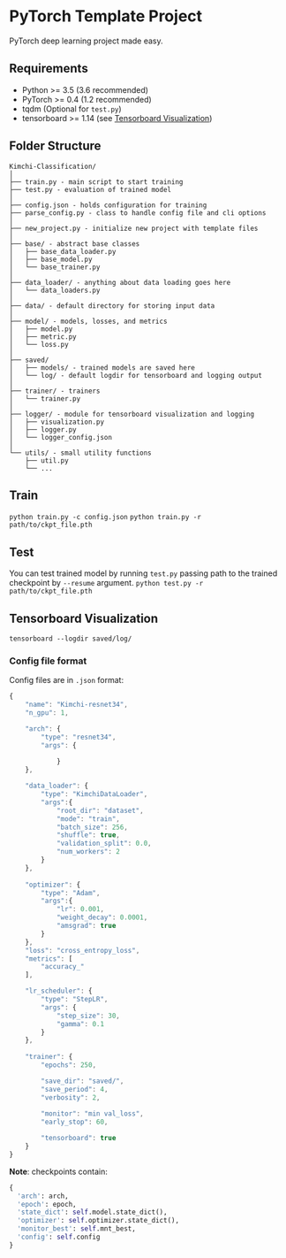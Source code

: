 # PyTorch Template Project
PyTorch deep learning project made easy.

<!-- @import "[TOC]" {cmd="toc" depthFrom=1 depthTo=6 orderedList=false} -->

<!-- code_chunk_output -->
<!-- /code_chunk_output -->

## Requirements
* Python >= 3.5 (3.6 recommended)
* PyTorch >= 0.4 (1.2 recommended)
* tqdm (Optional for `test.py`)
* tensorboard >= 1.14 (see [Tensorboard Visualization](#tensorboard-visualization))


## Folder Structure
  ```
  Kimchi-Classification/
  │
  ├── train.py - main script to start training
  ├── test.py - evaluation of trained model
  │
  ├── config.json - holds configuration for training
  ├── parse_config.py - class to handle config file and cli options
  │
  ├── new_project.py - initialize new project with template files
  │
  ├── base/ - abstract base classes
  │   ├── base_data_loader.py
  │   ├── base_model.py
  │   └── base_trainer.py
  │
  ├── data_loader/ - anything about data loading goes here
  │   └── data_loaders.py
  │
  ├── data/ - default directory for storing input data
  │
  ├── model/ - models, losses, and metrics
  │   ├── model.py
  │   ├── metric.py
  │   └── loss.py
  │
  ├── saved/
  │   ├── models/ - trained models are saved here
  │   └── log/ - default logdir for tensorboard and logging output
  │
  ├── trainer/ - trainers
  │   └── trainer.py
  │
  ├── logger/ - module for tensorboard visualization and logging
  │   ├── visualization.py
  │   ├── logger.py
  │   └── logger_config.json
  │  
  └── utils/ - small utility functions
      ├── util.py
      └── ...
  ```

## Train
`python train.py -c config.json`
`python train.py -r path/to/ckpt_file.pth`

## Test
You can test trained model by running `test.py` passing path to the trained checkpoint by `--resume` argument.
`python test.py -r path/to/ckpt_file.pth`

## Tensorboard Visualization
`tensorboard --logdir saved/log/`

### Config file format
Config files are in `.json` format:
```javascript
{
    "name": "Kimchi-resnet34",
    "n_gpu": 1,

    "arch": {
        "type": "resnet34",
        "args": {
        
            }
    },

    "data_loader": {
        "type": "KimchiDataLoader",
        "args":{
            "root_dir": "dataset",
            "mode": "train",
            "batch_size": 256,
            "shuffle": true,
            "validation_split": 0.0,
            "num_workers": 2
        }
    },
    
    "optimizer": {
        "type": "Adam",
        "args":{
            "lr": 0.001,
            "weight_decay": 0.0001,
            "amsgrad": true
        }
    },
    "loss": "cross_entropy_loss",
    "metrics": [
        "accuracy_"
    ],

    "lr_scheduler": {
        "type": "StepLR",
        "args": {
            "step_size": 30,
            "gamma": 0.1
        }
    },
    
    "trainer": {
        "epochs": 250,

        "save_dir": "saved/",
        "save_period": 4,
        "verbosity": 2,
        
        "monitor": "min val_loss",
        "early_stop": 60,

        "tensorboard": true
    }
}

```
**Note**: checkpoints contain:
  ```python
  {
    'arch': arch,
    'epoch': epoch,
    'state_dict': self.model.state_dict(),
    'optimizer': self.optimizer.state_dict(),
    'monitor_best': self.mnt_best,
    'config': self.config
  }
  ```
